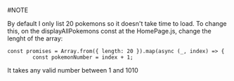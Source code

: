 #NOTE

By default I only list 20 pokemons so it doesn't take time to load. To change this, on the displayAllPokemons const at the HomePage.js, change the lenght of the array:

    const promises = Array.from({ length: 20 }).map(async (_, index) => {
            const pokemonNumber = index + 1;

It takes any valid number between 1 and 1010
